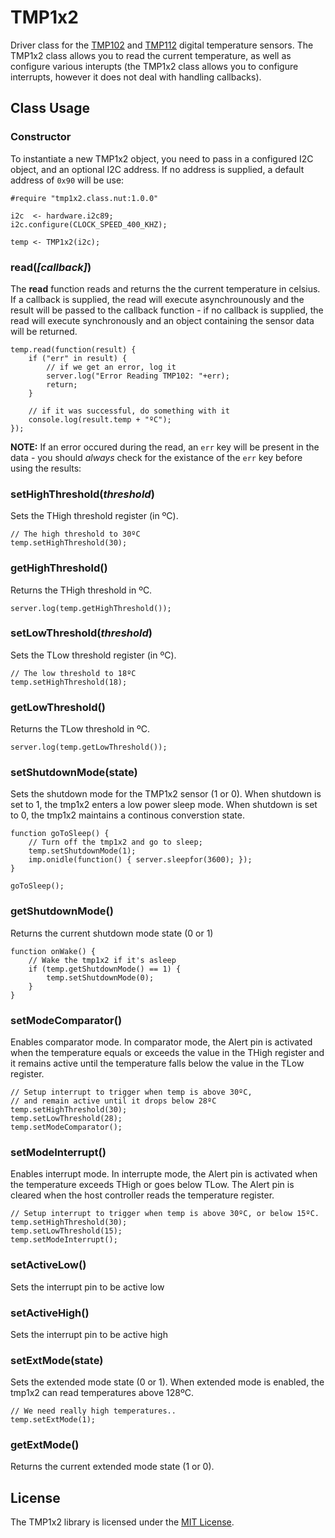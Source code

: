 # TMP1x2

Driver class for the [TMP102](http://www.ti.com.cn/cn/lit/ds/symlink/tmp102.pdf) and [TMP112](http://www.ti.com/lit/ds/symlink/tmp112.pdf) digital temperature sensors. The TMP1x2 class allows you to read the current temperature, as well as configure various interupts (the TMP1x2 class allows you to configure interrupts, however it does not deal with handling callbacks).

## Class Usage

### Constructor

To instantiate a new TMP1x2 object, you need to pass in a configured I2C object, and an optional I2C address. If no address is supplied, a default address of ```0x90``` will be use:

```squirrel
#require "tmp1x2.class.nut:1.0.0"

i2c  <- hardware.i2c89;
i2c.configure(CLOCK_SPEED_400_KHZ);

temp <- TMP1x2(i2c);
```

### read(*[callback]*)

The **read** function reads and returns the the current temperature in celsius. If a callback is supplied, the read will execute asynchrounously and the result will be passed to the callback function - if no callback is supplied, the read will execute synchronously and an object containing the sensor data will be returned.

```squirrel
temp.read(function(result) {
    if ("err" in result) {
        // if we get an error, log it
        server.log("Error Reading TMP102: "+err);
        return;
    }

    // if it was successful, do something with it
    console.log(result.temp + "ºC");
});
```

**NOTE:** If an error occured during the read, an ```err``` key will be present in the data - you should *always* check for the existance of the ```err``` key before using the results:

### setHighThreshold(*threshold*)

Sets the THigh threshold register (in ºC).

```squirrel
// The high threshold to 30ºC
temp.setHighThreshold(30);
```

### getHighThreshold()

Returns the THigh threshold in ºC.

```squirrel
server.log(temp.getHighThreshold());
```


### setLowThreshold(*threshold*)

Sets the TLow threshold register (in ºC).

```squirrel
// The low threshold to 18ºC
temp.setHighThreshold(18);
```

### getLowThreshold()

Returns the TLow threshold in ºC.

```squirrel
server.log(temp.getLowThreshold());
```

### setShutdownMode(state)

Sets the shutdown mode for the TMP1x2 sensor (1 or 0). When shutdown is set to 1, the tmp1x2 enters a low power sleep mode. When shutdown is set to 0, the tmp1x2 maintains a continous converstion state.

```squirrel
function goToSleep() {
    // Turn off the tmp1x2 and go to sleep;
    temp.setShutdownMode(1);
    imp.onidle(function() { server.sleepfor(3600); });
}

goToSleep();
```

### getShutdownMode()

Returns the current shutdown mode state (0 or 1)

```squirrel
function onWake() {
    // Wake the tmp1x2 if it's asleep
    if (temp.getShutdownMode() == 1) {
        temp.setShutdownMode(0);
    }
}
```

### setModeComparator()

Enables comparator mode. In comparator mode, the Alert pin is activated when the temperature equals or exceeds the value in the THigh register and it remains active until the temperature falls below the value in the TLow register.

```squirrel
// Setup interrupt to trigger when temp is above 30ºC,
// and remain active until it drops below 28ºC
temp.setHighThreshold(30);
temp.setLowThreshold(28);
temp.setModeComparator();
```

### setModeInterrupt()

Enables interrupt mode. In interrupte mode, the Alert pin is activated when the temperature exceeds THigh or goes below TLow. The Alert pin is cleared when the host controller reads the temperature register.

```squirrel
// Setup interrupt to trigger when temp is above 30ºC, or below 15ºC.
temp.setHighThreshold(30);
temp.setLowThreshold(15);
temp.setModeInterrupt();
```

### setActiveLow()

Sets the interrupt pin to be active low

### setActiveHigh()

Sets the interrupt pin to be active high

### setExtMode(state)

Sets the extended mode state (0 or 1). When extended mode is enabled, the tmp1x2 can read temperatures above 128ºC.

```squirrel
// We need really high temperatures..
temp.setExtMode(1);
```

### getExtMode()

Returns the current extended mode state (1 or 0).

## License

The TMP1x2 library is licensed under the [MIT License](./LICENSE).
